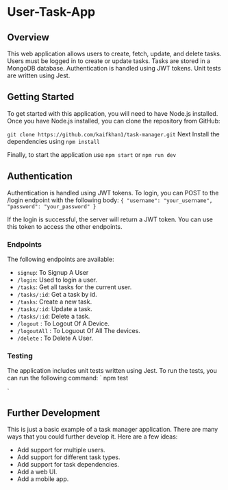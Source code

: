# User-Task-App

## Overview
This web application allows users to create, fetch, update, and delete tasks. Users must be logged in to create or update tasks. Tasks are stored in a MongoDB database. Authentication is handled using JWT tokens. Unit tests are written using Jest.

## Getting Started
To get started with this application, you will need to have Node.js installed. Once you have Node.js installed, you can clone the repository from GitHub:

` git clone https://github.com/kaifkhan1/task-manager.git
`
Next Install the dependencies using
` npm install `

Finally, to start the application use
` npm start ` or ` npm run dev `

## Authentication
Authentication is handled using JWT tokens. To login, you can POST to the /login endpoint with the following body:
` {
  "username": "your_username",
  "password": "your_password"
} `

If the login is successful, the server will return a JWT token. You can use this token to access the other endpoints.

### Endpoints
The following endpoints are available:

- `signup`: To Signup A User
- `/login`: Used to login a user.
- `/tasks`: Get all tasks for the current user.
- `/tasks/:id`: Get a task by id.
- `/tasks`: Create a new task.
- `/tasks/:id`: Update a task.
- `/tasks/:id`: Delete a task.
- `/logout` : To Logout Of A Device.
- `/logoutAll` : To Loguout Of All The devices.
- `/delete` : To Delete A User.

### Testing
The application includes unit tests written using Jest. To run the tests, you can run the following command:
` 
npm test

`

## Further Development

This is just a basic example of a task manager application. There are many ways that you could further develop it. Here are a few ideas:

- Add support for multiple users.
- Add support for different task types.
- Add support for task dependencies.
- Add a web UI.
- Add a mobile app.
